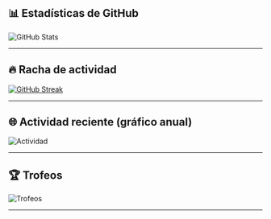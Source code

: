 ## 📊 Estadísticas de GitHub

![GitHub Stats](https://github-readme-stats.vercel.app/api?username=illousky&show_icons=true&count_private=true&include_all_commits=true&theme=tokyonight&hide_border=true)

---

## 🔥 Racha de actividad

[![GitHub Streak](https://streak-stats.demolab.com?user=illousky&theme=tokyonight&hide_border=true)](https://git.io/streak-stats)

---

## 🌐 Actividad reciente (gráfico anual)

![Actividad](https://github-activity-graph.vercel.app/graph?username=illousky&theme=tokyo-night&area=true&hide_border=true)

---

## 🏆 Trofeos

![Trofeos](https://github-profile-trophy.vercel.app/?username=illousky&theme=tokyonight&no-frame=true&row=2&column=4)

---

